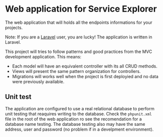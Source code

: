 # Web application for Service Explorer

The web application that will holds all the endpoints informations for your projects.

Note: If you are a [Laravel](https://laravel.com/) user, you are lucky! The application is written in Laravel.

This project will tries to follow patterns and good practices from the MVC development application. This means:

* Each model will have an equivalent controller with its all CRUD methods.
* Views will present the same pattern organization for controllers.
* Migrations will works well when the project is first deployied and no data were previously available.

## Unit test

The application are configured to use a real relational database to perform unit testing that reaquires writing to the database. Check the `phpunit.xml` file in the root of the web application ro see the recomendation for a database name testing. The database testing also may have the same address, user and password (no problem if in a develpment environment).
